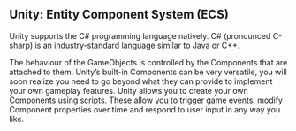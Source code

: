 ## Unity: Entity Component System (ECS)

Unity supports the C# programming language natively. C# (pronounced C-sharp) is an industry-standard language similar to Java or C++.

The behaviour of the GameObjects is controlled by the Components that are attached to them. Unity’s built-in Components can be very versatile, you will soon realize you need to go beyond what they can provide to implement your own gameplay features. Unity allows you to create your own Components using scripts. These allow you to trigger game events, modify Component properties over time and respond to user input in any way you like.
